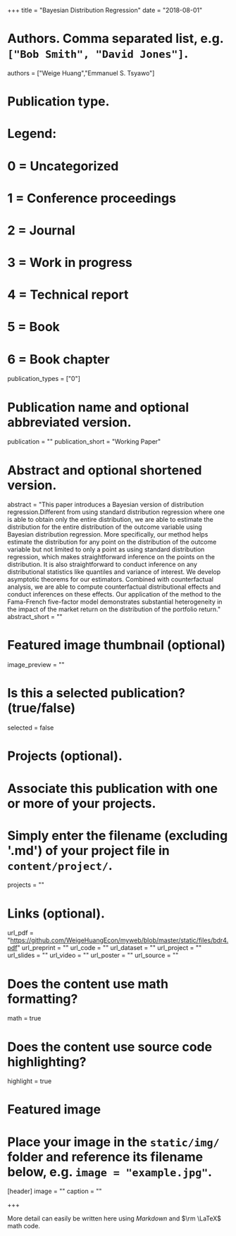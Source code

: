 +++
title = "Bayesian Distribution Regression"
date = "2018-08-01"

# Authors. Comma separated list, e.g. `["Bob Smith", "David Jones"]`.
authors = ["Weige Huang","Emmanuel S. Tsyawo"]

# Publication type.
# Legend:
# 0 = Uncategorized
# 1 = Conference proceedings
# 2 = Journal
# 3 = Work in progress
# 4 = Technical report
# 5 = Book
# 6 = Book chapter
publication_types = ["0"]

# Publication name and optional abbreviated version.
publication = ""
publication_short = "Working Paper"

# Abstract and optional shortened version.
abstract = "This paper introduces a Bayesian version of distribution regression.Different from using standard distribution regression where one is able to obtain only the entire distribution, we are able to estimate the distribution for the entire distribution of the outcome variable using Bayesian distribution regression. More specifically, our method helps estimate the distribution for any point on the distribution of the outcome variable but not limited to only a point as using standard distribution regression, which makes straightforward inference on the points on the distribution. It is also straightforward to conduct inference on any distributional statistics like quantiles and variance of interest. We develop asymptotic theorems for our estimators. Combined with counterfactual analysis, we are able to compute counterfactual distributional effects and conduct inferences on these effects. Our application of the method to the Fama-French five-factor model demonstrates substantial heterogeneity in the impact of the market return on the distribution of the portfolio return."
abstract_short = ""

# Featured image thumbnail (optional)
image_preview = ""

# Is this a selected publication? (true/false)
selected = false

# Projects (optional).
#   Associate this publication with one or more of your projects.
#   Simply enter the filename (excluding '.md') of your project file in `content/project/`.
projects = ""

# Links (optional).
url_pdf = "https://github.com/WeigeHuangEcon/myweb/blob/master/static/files/bdr4.pdf"
url_preprint = ""
url_code = ""
url_dataset = ""
url_project = ""
url_slides = ""
url_video = ""
url_poster = ""
url_source = ""

# Does the content use math formatting?
math = true

# Does the content use source code highlighting?
highlight = true

# Featured image
# Place your image in the `static/img/` folder and reference its filename below, e.g. `image = "example.jpg"`.
[header]
image = ""
caption = ""

+++

More detail can easily be written here using *Markdown* and $\rm \LaTeX$ math code.
